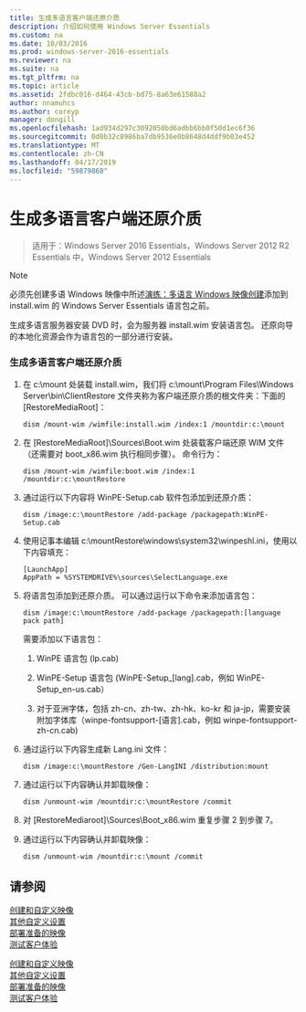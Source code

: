 ```yaml
---
title: 生成多语言客户端还原介质
description: 介绍如何使用 Windows Server Essentials
ms.custom: na
ms.date: 10/03/2016
ms.prod: windows-server-2016-essentials
ms.reviewer: na
ms.suite: na
ms.tgt_pltfrm: na
ms.topic: article
ms.assetid: 2fdbc016-d464-43cb-bd75-8a63e61588a2
author: nnamuhcs
ms.author: coreyp
manager: dongill
ms.openlocfilehash: 1ad934d297c3092050bd6adbb6bb0f50d1ec6f36
ms.sourcegitcommit: 0d0b32c8986ba7db9536e0b8648d4ddf9b03e452
ms.translationtype: MT
ms.contentlocale: zh-CN
ms.lasthandoff: 04/17/2019
ms.locfileid: "59879868"
---
```

# <a name="build-multi-language-client-restore-media"></a>生成多语言客户端还原介质

>适用于：Windows Server 2016 Essentials，Windows Server 2012 R2 Essentials 中，Windows Server 2012 Essentials

> [!NOTE]
>  必须先创建多语 Windows 映像中所述[演练：多语言 Windows 映像创建](https://technet.microsoft.com/library/jj126995)添加到 install.wim 的 Windows Server Essentials 语言包之前。  
  
 生成多语言服务器安装 DVD 时，会为服务器 install.wim 安装语言包。 还原向导的本地化资源会作为语言包的一部分进行安装。  
  
### <a name="to-build-a-multi-language-client-restore-media"></a>生成多语言客户端还原介质  
  
1.  在 c:\mount 处装载 install.wim，我们将 c:\mount\Program Files\Windows Server\bin\ClientRestore 文件夹称为客户端还原介质的根文件夹：下面的 [RestoreMediaRoot]：  
  
    ```  
    dism /mount-wim /wimfile:install.wim /index:1 /mountdir:c:\mount  
    ```  
  
2.  在 [RestoreMediaRoot]\Sources\Boot.wim 处装载客户端还原 WIM 文件（还需要对 boot_x86.wim 执行相同步骤）。 命令行为：  
  
    ```  
    dism /mount-wim /wimfile:boot.wim /index:1 /mountdir:c:\mountRestore  
    ```  
  
3.  通过运行以下内容将 WinPE-Setup.cab 软件包添加到还原介质：  
  
    ```  
    dism /image:c:\mountRestore /add-package /packagepath:WinPE-Setup.cab  
    ```  
  
4.  使用记事本编辑 c:\mountRestore\windows\system32\winpeshl.ini，使用以下内容填充：  
  
    ```  
    [LaunchApp]  
    AppPath = %SYSTEMDRIVE%\sources\SelectLanguage.exe  
    ```  
  
5.  将语言包添加到还原介质。 可以通过运行以下命令来添加语言包：  
  
    ```  
    dism /image:c:\mountRestore /add-package /packagepath:[language pack path]  
    ```  
  
     需要添加以下语言包：  
  
    1.  WinPE 语言包 (lp.cab)  
  
    2.  WinPE-Setup 语言包 (WinPE-Setup_[lang].cab，例如 WinPE-Setup_en-us.cab）  
  
    3.  对于亚洲字体，包括 zh-cn、zh-tw、zh-hk、ko-kr 和 ja-jp，需要安装附加字体库（winpe-fontsupport-[语言].cab，例如 winpe-fontsupport-zh-cn.cab)  
  
6.  通过运行以下内容生成新 Lang.ini 文件：  
  
    ```  
    dism /image:c:\mountRestore /Gen-LangINI /distribution:mount  
    ```  
  
7.  通过运行以下内容确认并卸载映像：  
  
    ```  
    dism /unmount-wim /mountdir:c:\mountRestore /commit  
    ```  
  
8.  对 [RestoreMediaroot]\Sources\Boot_x86.wim 重复步骤 2 到步骤 7。  
  
9. 通过运行以下内容确认并卸载映像：  
  
    ```  
    dism /unmount-wim /mountdir:c:\mount /commit  
    ```  
  
## <a name="see-also"></a>请参阅  

 [创建和自定义映像](Creating-and-Customizing-the-Image.md)   
 [其他自定义设置](Additional-Customizations.md)   
 [部署准备的映像](Preparing-the-Image-for-Deployment.md)   
 [测试客户体验](Testing-the-Customer-Experience.md)

 [创建和自定义映像](../install/Creating-and-Customizing-the-Image.md)   
 [其他自定义设置](../install/Additional-Customizations.md)   
 [部署准备的映像](../install/Preparing-the-Image-for-Deployment.md)   
 [测试客户体验](../install/Testing-the-Customer-Experience.md)

